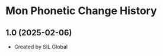 Mon Phonetic Change History
====================

1.0 (2025-02-06)
----------------
* Created by SIL Global
